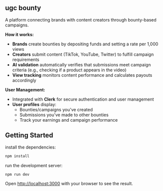 ## ugc bounty

A platform connecting brands with content creators through bounty-based campaigns.

**How it works:**
- **Brands** create bounties by depositing funds and setting a rate per 1,000 views
- **Creators** submit content (TikTok, YouTube, Twitter) to fulfill campaign requirements
- **AI validation** automatically verifies that submissions meet campaign criteria (e.g., checking if a product appears in the video)
- **View tracking** monitors content performance and calculates payouts accordingly

**User Management:**
- Integrated with **Clerk** for secure authentication and user management
- **User profiles** display:
  - Bounties/campaigns you've created
  - Submissions you've made to other bounties
  - Track your earnings and campaign performance 

## Getting Started

install the dependencies: 

```bash
npm install
```

run the development server:

```bash
npm run dev
```

Open [http://localhost:3000](http://localhost:3000) with your browser to see the result.
